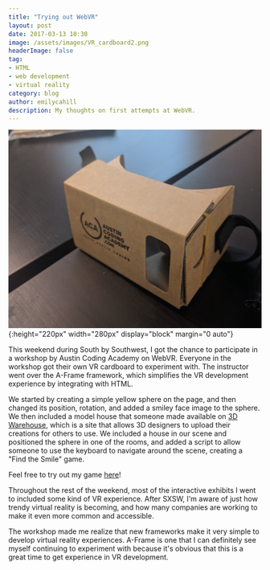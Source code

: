 ```yaml
---
title: "Trying out WebVR"
layout: post
date: 2017-03-13 10:30
image: /assets/images/VR_cardboard2.png
headerImage: false
tag:
- HTML
- web development
- virtual reality
category: blog
author: emilycahill
description: My thoughts on first attempts at WebVR.
---
```


![Cardboard](/assets/images/VR_cardboard2.png){:height="220px" width="280px" display="block" margin="0 auto"}

This weekend during South by Southwest, I got the chance to participate in a workshop by Austin Coding Academy on WebVR. Everyone in the workshop got their own VR cardboard to experiment with. The instructor went over the A-Frame framework, which simplifies the VR development experience by integrating with HTML. 

We started by creating a simple yellow sphere on the page, and then changed its position, rotation, and added a smiley face image to the sphere. We then included a model house that someone made available on [3D Warehouse](https://3dwarehouse.sketchup.com/?hl=en), which is a site that allows 3D designers to upload their creations for others to use. We included a house in our scene and positioned the sphere in one of the rooms, and added a script to allow someone to use the keyboard to navigate around the scene, creating a "Find the Smile" game. 

Feel free to try out my game [here](https://ecahill.github.io/WebVRPractice/)! 

Throughout the rest of the weekend, most of the interactive exhibits I went to included some kind of VR experience. After SXSW, I'm aware of just how trendy virtual reality is becoming, and how many companies are working to make it even more common and accessible. 

The workshop made me realize that new frameworks make it very simple to develop virtual reality experiences. A-Frame is one that I can definitely see myself continuing to experiment with because it's obvious that this is a great time to get experience in VR development. 
